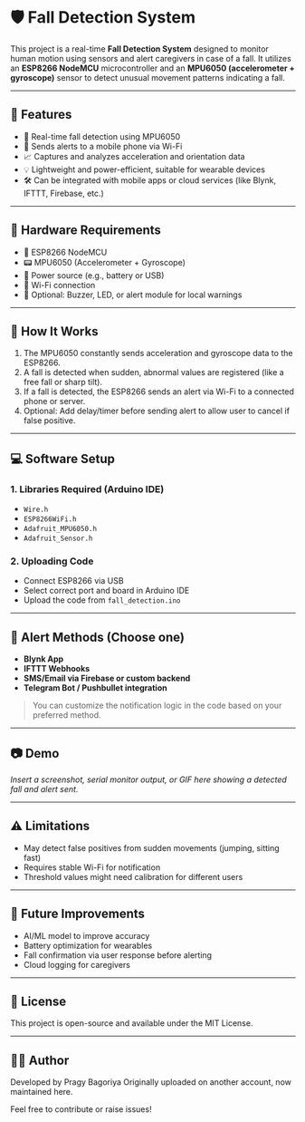 # 🛡️ Fall Detection System

This project is a real-time **Fall Detection System** designed to monitor human motion using sensors and alert caregivers in case of a fall. It utilizes an **ESP8266 NodeMCU** microcontroller and an **MPU6050 (accelerometer + gyroscope)** sensor to detect unusual movement patterns indicating a fall.

---

## 📌 Features

- 📡 Real-time fall detection using MPU6050
- 🔔 Sends alerts to a mobile phone via Wi-Fi
- 📈 Captures and analyzes acceleration and orientation data
- 💡 Lightweight and power-efficient, suitable for wearable devices
- 🛠️ Can be integrated with mobile apps or cloud services (like Blynk, IFTTT, Firebase, etc.)

---

## 🧰 Hardware Requirements

- 🔌 ESP8266 NodeMCU
- 📟 MPU6050 (Accelerometer + Gyroscope)
- 🔋 Power source (e.g., battery or USB)
- 📱 Wi-Fi connection
- 🧪 Optional: Buzzer, LED, or alert module for local warnings

---

## 🔧 How It Works

1. The MPU6050 constantly sends acceleration and gyroscope data to the ESP8266.
2. A fall is detected when sudden, abnormal values are registered (like a free fall or sharp tilt).
3. If a fall is detected, the ESP8266 sends an alert via Wi-Fi to a connected phone or server.
4. Optional: Add delay/timer before sending alert to allow user to cancel if false positive.

---

## 💻 Software Setup

### 1. Libraries Required (Arduino IDE)

- `Wire.h`
- `ESP8266WiFi.h`
- `Adafruit_MPU6050.h`
- `Adafruit_Sensor.h`

### 2. Uploading Code

- Connect ESP8266 via USB
- Select correct port and board in Arduino IDE
- Upload the code from `fall_detection.ino`

---

## 📱 Alert Methods (Choose one)

- **Blynk App**
- **IFTTT Webhooks**
- **SMS/Email via Firebase or custom backend**
- **Telegram Bot / Pushbullet integration**

> You can customize the notification logic in the code based on your preferred method.

---

## 📷 Demo

*Insert a screenshot, serial monitor output, or GIF here showing a detected fall and alert sent.*

---

## ⚠️ Limitations

- May detect false positives from sudden movements (jumping, sitting fast)
- Requires stable Wi-Fi for notification
- Threshold values might need calibration for different users

---

## 🧪 Future Improvements

- AI/ML model to improve accuracy
- Battery optimization for wearables
- Fall confirmation via user response before alerting
- Cloud logging for caregivers

---

## 📜 License

This project is open-source and available under the MIT License.

---

## 🙋‍♂️ Author

Developed by Pragy Bagoriya 
Originally uploaded on another account, now maintained here.

Feel free to contribute or raise issues!

